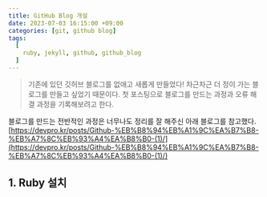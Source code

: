 ```yaml
---
title: GitHub Blog 개설
date: 2023-07-03 16:15:00 +09:00
categories: [git, github blog]
tags:
  [
    ruby, jekyll, github, github_blog
  ]
---
```


> 기존에 있던 깃허브 블로그를 없애고 새롭게 만들었다!
> 차근차근 더 정이 가는 블로그를 만들고 싶었기 때문이다.
> 첫 포스팅으로 블로그를 만드는 과정과 오류 해결 과정을 기록해보려고 한다.

블로그를 만드는 전반적인 과정은 너무나도 정리를 잘 해주신 아래 블로그를 참고했다.<br>
[https://devpro.kr/posts/Github-%EB%B8%94%EB%A1%9C%EA%B7%B8-%EB%A7%8C%EB%93%A4%EA%B8%B0-(1)/](https://devpro.kr/posts/Github-%EB%B8%94%EB%A1%9C%EA%B7%B8-%EB%A7%8C%EB%93%A4%EA%B8%B0-(1)/)

## 1. Ruby 설치
